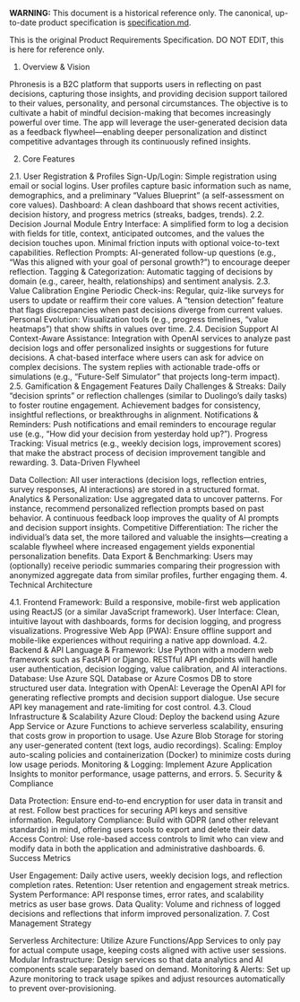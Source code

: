 **WARNING:** This document is a historical reference only. The canonical, up-to-date product specification is [specification.md](./specification.md).

This is the original Product Requirements Specification. DO NOT EDIT, this is here for reference only.

1. Overview & Vision

Phronesis is a B2C platform that supports users in reflecting on past decisions, capturing those insights, and providing decision support tailored to their values, personality, and personal circumstances. The objective is to cultivate a habit of mindful decision-making that becomes increasingly powerful over time. The app will leverage the user-generated decision data as a feedback flywheel—enabling deeper personalization and distinct competitive advantages through its continuously refined insights.

2. Core Features

2.1. User Registration & Profiles
Sign-Up/Login:
Simple registration using email or social logins.
User profiles capture basic information such as name, demographics, and a preliminary “Values Blueprint” (a self-assessment on core values).
Dashboard:
A clean dashboard that shows recent activities, decision history, and progress metrics (streaks, badges, trends).
2.2. Decision Journal Module
Entry Interface:
A simplified form to log a decision with fields for title, context, anticipated outcomes, and the values the decision touches upon.
Minimal friction inputs with optional voice-to-text capabilities.
Reflection Prompts:
AI-generated follow-up questions (e.g., “Was this aligned with your goal of personal growth?”) to encourage deeper reflection.
Tagging & Categorization:
Automatic tagging of decisions by domain (e.g., career, health, relationships) and sentiment analysis.
2.3. Value Calibration Engine
Periodic Check-ins:
Regular, quiz-like surveys for users to update or reaffirm their core values.
A “tension detection” feature that flags discrepancies when past decisions diverge from current values.
Personal Evolution:
Visualization tools (e.g., progress timelines, “value heatmaps”) that show shifts in values over time.
2.4. Decision Support AI
Context-Aware Assistance:
Integration with OpenAI services to analyze past decision logs and offer personalized insights or suggestions for future decisions.
A chat-based interface where users can ask for advice on complex decisions. The system replies with actionable trade-offs or simulations (e.g., “Future-Self Simulator” that projects long-term impact).
2.5. Gamification & Engagement Features
Daily Challenges & Streaks:
Daily “decision sprints” or reflection challenges (similar to Duolingo’s daily tasks) to foster routine engagement.
Achievement badges for consistency, insightful reflections, or breakthroughs in alignment.
Notifications & Reminders:
Push notifications and email reminders to encourage regular use (e.g., “How did your decision from yesterday hold up?”).
Progress Tracking:
Visual metrics (e.g., weekly decision logs, improvement scores) that make the abstract process of decision improvement tangible and rewarding.
3. Data-Driven Flywheel

Data Collection:
All user interactions (decision logs, reflection entries, survey responses, AI interactions) are stored in a structured format.
Analytics & Personalization:
Use aggregated data to uncover patterns. For instance, recommend personalized reflection prompts based on past behavior.
A continuous feedback loop improves the quality of AI prompts and decision support insights.
Competitive Differentiation:
The richer the individual’s data set, the more tailored and valuable the insights—creating a scalable flywheel where increased engagement yields exponential personalization benefits.
Data Export & Benchmarking:
Users may (optionally) receive periodic summaries comparing their progression with anonymized aggregate data from similar profiles, further engaging them.
4. Technical Architecture

4.1. Frontend
Framework:
Build a responsive, mobile-first web application using ReactJS (or a similar JavaScript framework).
User Interface:
Clean, intuitive layout with dashboards, forms for decision logging, and progress visualizations.
Progressive Web App (PWA):
Ensure offline support and mobile-like experiences without requiring a native app download.
4.2. Backend & API
Language & Framework:
Use Python with a modern web framework such as FastAPI or Django.
RESTful API endpoints will handle user authentication, decision logging, value calibration, and AI interactions.
Database:
Use Azure SQL Database or Azure Cosmos DB to store structured user data.
Integration with OpenAI:
Leverage the OpenAI API for generating reflective prompts and decision support dialogue. Use secure API key management and rate-limiting for cost control.
4.3. Cloud Infrastructure & Scalability
Azure Cloud:
Deploy the backend using Azure App Service or Azure Functions to achieve serverless scalability, ensuring that costs grow in proportion to usage.
Use Azure Blob Storage for storing any user-generated content (text logs, audio recordings).
Scaling:
Employ auto-scaling policies and containerization (Docker) to minimize costs during low usage periods.
Monitoring & Logging:
Implement Azure Application Insights to monitor performance, usage patterns, and errors.
5. Security & Compliance

Data Protection:
Ensure end-to-end encryption for user data in transit and at rest.
Follow best practices for securing API keys and sensitive information.
Regulatory Compliance:
Build with GDPR (and other relevant standards) in mind, offering users tools to export and delete their data.
Access Control:
Use role-based access controls to limit who can view and modify data in both the application and administrative dashboards.
6. Success Metrics

User Engagement:
Daily active users, weekly decision logs, and reflection completion rates.
Retention:
User retention and engagement streak metrics.
System Performance:
API response times, error rates, and scalability metrics as user base grows.
Data Quality:
Volume and richness of logged decisions and reflections that inform improved personalization.
7. Cost Management Strategy

Serverless Architecture:
Utilize Azure Functions/App Services to only pay for actual compute usage, keeping costs aligned with active user sessions.
Modular Infrastructure:
Design services so that data analytics and AI components scale separately based on demand.
Monitoring & Alerts:
Set up Azure monitoring to track usage spikes and adjust resources automatically to prevent over-provisioning.